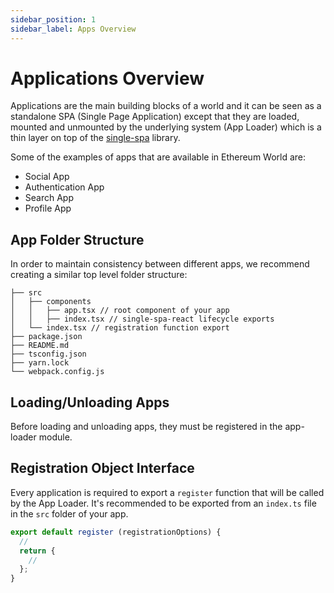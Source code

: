 ```yaml
---
sidebar_position: 1
sidebar_label: Apps Overview
---
```


# Applications Overview

Applications are the main building blocks of a world and it can be seen as a standalone SPA (Single Page Application) except that they are loaded, mounted and unmounted by the underlying system (App Loader) which is a thin layer on top of the [single-spa](https://single-spa.js.org/) library.

Some of the examples of apps that are available in Ethereum World are:
 - Social App
 - Authentication App
 - Search App
 - Profile App

## App Folder Structure
In order to maintain consistency between different apps, we recommend creating a similar top level folder structure:

```title=Basic App Directory Structure
├── src
│   ├── components
│   │   ├── app.tsx // root component of your app
│   │   ├── index.tsx // single-spa-react lifecycle exports
│   └── index.tsx // registration function export
├── package.json
├── README.md
├── tsconfig.json
├── yarn.lock
└── webpack.config.js
```

## Loading/Unloading Apps
Before loading and unloading apps, they must be registered in the app-loader module.



## Registration Object Interface

Every application is required to export a `register` function that will be called by the App Loader. It's recommended to be exported from an `index.ts` file in the `src` folder of your app.

```typescript title=src/index.ts
export default register (registrationOptions) {
  //
  return {
    //
  };
}

```
